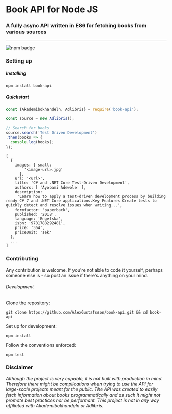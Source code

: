 # Book API for Node JS
### A fully async API written in ES6 for fetching books from various sources
***
![npm badge](https://img.shields.io/npm/v/book-api.svg)

### Setting up

##### Installing

```
npm install book-api
```

##### Quickstart


```JavaScript
const {Akademibokhandeln, Adlibris} = require('book-api');

const source = new Adlibris();

// Search for books
source.search('Test Driven Development')
.then(books => {
  console.log(books);
});
```

```
[
  {
    images: { small:
        '<image-url>.jpg'
      },
    url: '<url>',
    title: 'C# and .NET Core Test-Driven Development',
    authors: [ 'Ayobami Adewole' ],
    description:
     'Learn how to apply a test-driven development process by building  ready C# 7 and .NET Core applications.Key Features Create tests to quickly detect and resolve issues when writing...',
    formfactor: 'paperback',
    published: '2018',
    language: 'Engelska',
    isbn: '9781788292481',
    price: '364',
    priceUnit: 'sek'
  },
  ...
]
```

### Contributing

Any contribution is welcome. If you're not able to code it yourself, perhaps someone else is - so post an issue if there's anything on your mind.

###### Development

Clone the repository:
```
git clone https://github.com/AlexGustafsson/book-api.git && cd book-api
```

Set up for development:
```
npm install
```

Follow the conventions enforced:
```
npm test
```

### Disclaimer

_Although the project is very capable, it is not built with production in mind. Therefore there might be complications when trying to use the API for large-scale projects meant for the public. The API was created to easily fetch information about books programmatically and as such it might not promote best practices nor be performant. This project is not in any way affiliated with Akademibokhandeln or Adlibris._
